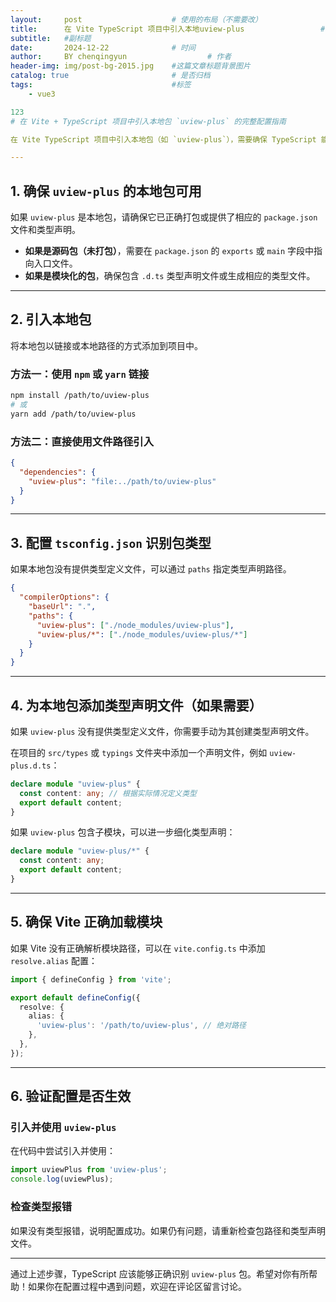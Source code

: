 ```yaml
---
layout:     post   				    # 使用的布局（不需要改）
title:      在 Vite TypeScript 项目中引入本地uview-plus 				# 标题 
subtitle:   #副标题
date:       2024-12-22 				# 时间
author:     BY chenqingyun					# 作者
header-img: img/post-bg-2015.jpg 	#这篇文章标题背景图片
catalog: true 						# 是否归档
tags:								#标签
    - vue3

123
# 在 Vite + TypeScript 项目中引入本地包 `uview-plus` 的完整配置指南

在 Vite TypeScript 项目中引入本地包（如 `uview-plus`），需要确保 TypeScript 能正确识别该包的类型定义。以下是详细的配置步骤。

---
```


## 1. 确保 `uview-plus` 的本地包可用

如果 `uview-plus` 是本地包，请确保它已正确打包或提供了相应的 `package.json` 文件和类型声明。

- **如果是源码包（未打包）**，需要在 `package.json` 的 `exports` 或 `main` 字段中指向入口文件。
- **如果是模块化的包**，确保包含 `.d.ts` 类型声明文件或生成相应的类型文件。

---

## 2. 引入本地包

将本地包以链接或本地路径的方式添加到项目中。

### 方法一：使用 `npm` 或 `yarn` 链接

```bash
npm install /path/to/uview-plus
# 或
yarn add /path/to/uview-plus
```

### 方法二：直接使用文件路径引入

```json
{
  "dependencies": {
    "uview-plus": "file:../path/to/uview-plus"
  }
}
```

---

## 3. 配置 `tsconfig.json` 识别包类型

如果本地包没有提供类型定义文件，可以通过 `paths` 指定类型声明路径。

```json
{
  "compilerOptions": {
    "baseUrl": ".",
    "paths": {
      "uview-plus": ["./node_modules/uview-plus"],
      "uview-plus/*": ["./node_modules/uview-plus/*"]
    }
  }
}
```

---

## 4. 为本地包添加类型声明文件（如果需要）

如果 `uview-plus` 没有提供类型定义文件，你需要手动为其创建类型声明文件。

在项目的 `src/types` 或 `typings` 文件夹中添加一个声明文件，例如 `uview-plus.d.ts`：

```typescript
declare module "uview-plus" {
  const content: any; // 根据实际情况定义类型
  export default content;
}
```

如果 `uview-plus` 包含子模块，可以进一步细化类型声明：

```typescript
declare module "uview-plus/*" {
  const content: any;
  export default content;
}
```

---

## 5. 确保 Vite 正确加载模块

如果 Vite 没有正确解析模块路径，可以在 `vite.config.ts` 中添加 `resolve.alias` 配置：

```typescript
import { defineConfig } from 'vite';

export default defineConfig({
  resolve: {
    alias: {
      'uview-plus': '/path/to/uview-plus', // 绝对路径
    },
  },
});
```

---

## 6. 验证配置是否生效

### 引入并使用 `uview-plus`

在代码中尝试引入并使用：

```typescript
import uviewPlus from 'uview-plus';
console.log(uviewPlus);
```

### 检查类型报错

如果没有类型报错，说明配置成功。如果仍有问题，请重新检查包路径和类型声明文件。

---

通过上述步骤，TypeScript 应该能够正确识别 `uview-plus` 包。希望对你有所帮助！如果你在配置过程中遇到问题，欢迎在评论区留言讨论。




